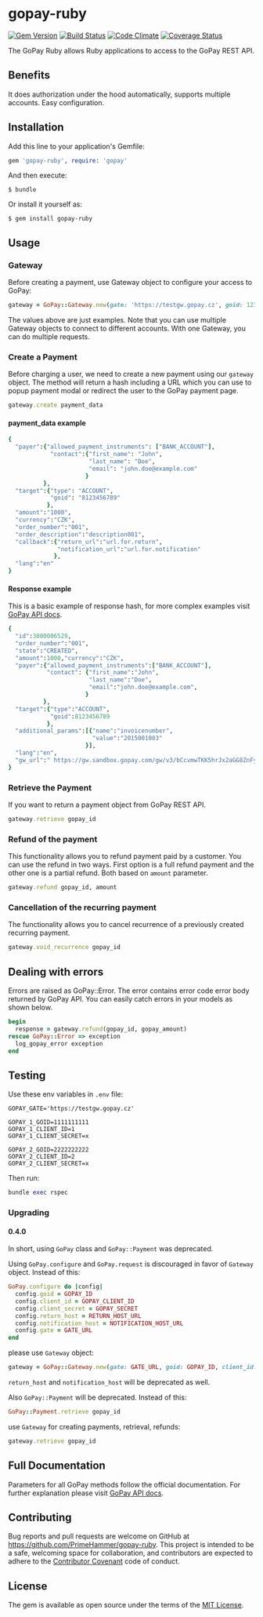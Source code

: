 # gopay-ruby

[![Gem Version](https://badge.fury.io/rb/gopay-ruby.png)](http://badge.fury.io/rb/gopay-ruby)
[![Build Status](https://travis-ci.org/PrimeHammer/gopay-ruby.png?branch=master)](https://travis-ci.org/PrimeHammer/gopay-ruby)
[![Code Climate](https://codeclimate.com/github/PrimeHammer/gopay-ruby.png)](https://codeclimate.com/github/PrimeHammer/gopay-ruby)
[![Coverage Status](https://coveralls.io/repos/github/PrimeHammer/gopay-ruby/badge.svg?branch=master)](https://coveralls.io/github/PrimeHammer/gopay-ruby?branch=master)

The GoPay Ruby allows Ruby applications to access to the GoPay REST API.

## Benefits
It does authorization under the hood automatically, supports multiple accounts. Easy configuration.

## Installation

Add this line to your application's Gemfile:

```ruby
gem 'gopay-ruby', require: 'gopay'

```

And then execute:

    $ bundle

Or install it yourself as:

    $ gem install gopay-ruby



## Usage

### Gateway

Before creating a payment, use Gateway object to configure your access to GoPay:

```ruby
gateway = GoPay::Gateway.new(gate: 'https://testgw.gopay.cz', goid: 123, client_id: 456, client_secret: 'xxx')
```

The values above are just examples. Note that you can use multiple Gateway objects to connect to different accounts. With one Gateway, you can do multiple requests.


### Create a Payment

Before charging a user, we need to create a new payment using our `gateway` object. The method will return a hash including a URL which you can use to popup payment modal or redirect the user to the GoPay payment page.

```ruby
gateway.create payment_data
```

#### payment_data example

```ruby
{
  "payer":{"allowed_payment_instruments": ["BANK_ACCOUNT"],
            "contact":{"first_name": "John",
                       "last_name": "Doe",
                       "email": "john.doe@example.com"
                      }
          },
  "target":{"type": "ACCOUNT",
            "goid": "8123456789"
           },
  "amount":"1000",
  "currency":"CZK",
  "order_number":"001",
  "order_description":"description001",
  "callback":{"return_url":"url.for.return",
              "notification_url":"url.for.notification"
             },
  "lang":"en"
}
```

#### Response example
This is a basic example of response hash, for more complex examples visit [GoPay API docs](https://doc.gopay.com).
```ruby
{
  "id":3000006529,
  "order_number":"001",
  "state":"CREATED",
  "amount":1000,"currency":"CZK",
  "payer":{"allowed_payment_instruments":["BANK_ACCOUNT"],
           "contact": {"first_name":"John",
                       "last_name":"Doe",
                       "email":"john.doe@example.com",
                      }
          },
  "target":{"type":"ACCOUNT",
            "goid":8123456789
           },
  "additional_params":[{"name":"invoicenumber",
                        "value":"2015001003"
                      }],
  "lang":"en",
  "gw_url":" https://gw.sandbox.gopay.com/gw/v3/bCcvmwTKK5hrJx2aGG8ZnFyBJhAvF"
}
```

### Retrieve the Payment
If you want to return a payment object from GoPay REST API.

```ruby
gateway.retrieve gopay_id
```

### Refund of the payment
This functionality allows you to refund payment paid by a customer.
You can use the refund in two ways. First option is a full refund payment and the other one is a partial refund. Both based on `amount` parameter.

```ruby
gateway.refund gopay_id, amount
```

### Cancellation of the recurring payment
The functionality allows you to cancel recurrence of a previously created recurring payment.

```ruby
gateway.void_recurrence gopay_id
```

## Dealing with errors
Errors are raised as GoPay::Error. The error contains error code error body returned by GoPay API.
You can easily catch errors in your models as shown below.

```ruby
begin
  response = gateway.refund(gopay_id, gopay_amount)
rescue GoPay::Error => exception
  log_gopay_error exception
end
```


## Testing

Use these env variables in `.env` file:

```
GOPAY_GATE='https://testgw.gopay.cz'

GOPAY_1_GOID=1111111111
GOPAY_1_CLIENT_ID=1
GOPAY_1_CLIENT_SECRET=x

GOPAY_2_GOID=2222222222
GOPAY_2_CLIENT_ID=2
GOPAY_2_CLIENT_SECRET=x
```

Then run:

```ruby
bundle exec rspec
```


### Upgrading 

#### 0.4.0

In short, using `GoPay` class and `GoPay::Payment` was deprecated.

Using `GoPay.configure` and `GoPay.request` is discouraged in favor of `Gateway` object. Instead of this:

```ruby
GoPay.configure do |config|
  config.goid = GOPAY_ID
  config.client_id = GOPAY_CLIENT_ID
  config.client_secret = GOPAY_SECRET
  config.return_host = RETURN_HOST_URL
  config.notification_host = NOTIFICATION_HOST_URL
  config.gate = GATE_URL
end
```

please use `Gateway` object:

```ruby
gateway = GoPay::Gateway.new(gate: GATE_URL, goid: GOPAY_ID, client_id: GOPAY_CLIENT_ID, client_secret: GOPAY_SECRET)
```

`return_host` and `notification_host` will be deprecated as well.

Also `GoPay::Payment` will be deprecated. Instead of this:

```ruby
GoPay::Payment.retrieve gopay_id
```

use `Gateway` for creating payments, retrieval, refunds:

```ruby
gateway.retrieve gopay_id
```



## Full Documentation
Parameters for all GoPay methods follow the official documentation. For further explanation please visit [GoPay API docs](https://doc.gopay.com).

## Contributing

Bug reports and pull requests are welcome on GitHub at https://github.com/PrimeHammer/gopay-ruby. This project is intended to be a safe, welcoming space for collaboration, and contributors are expected to adhere to the [Contributor Covenant](http://contributor-covenant.org) code of conduct.


## License

The gem is available as open source under the terms of the [MIT License](http://opensource.org/licenses/MIT).

